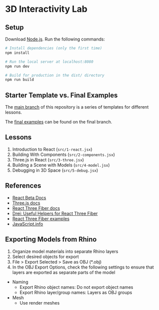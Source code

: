 # 3D Interactivity Lab

## Setup

Download [Node.js](https://nodejs.org/en/download/).
Run the following commands:

```bash
# Install dependencies (only the first time)
npm install

# Run the local server at localhost:8080
npm run dev

# Build for production in the dist/ directory
npm run build
```

## Starter Template vs. Final Examples

The [main branch](https://github.com/s3ththompson/3d-interactivity-lab/tree/main) of this repository is a series of templates for different lessons.

The [final examples](https://github.com/s3ththompson/3d-interactivity-lab/tree/final) can be found on the final branch.

## Lessons

1. Introduction to React (`src/1-react.jsx`)
1. Building With Components (`src/2-components.jsx`)
1. Three.js in React (`src/3-three.jsx`)
1. Building a Scene with Models (`src/4-model.jsx`)
1. Debugging in 3D Space (`src/5-debug.jsx`)

## References

- [React Beta Docs](https://beta.reactjs.org/learn)
- [Three.js docs](https://threejs.org/docs/index.html#manual/introduction/Creating-a-scene)
- [React Three Fiber docs](https://docs.pmnd.rs/react-three-fiber/getting-started/introduction)
- [Drei: Useful Helpers for React Three Fiber](https://github.com/pmndrs/drei)
- [React Three Fiber examples](https://docs.pmnd.rs/react-three-fiber/getting-started/examples)
- [JavaScript.info](https://javascript.info/)

## Exporting Models from Rhino

1. Organize model materials into separate Rhino layers
1. Select desired objects for export
1. File > Export Selected > Save as OBJ (\*.obj)
1. In the OBJ Export Options, check the following settings to ensure that layers are exported as separate parts of the model

- Naming
  - Export Rhino object names: Do not export object names
  - Export Rhino layer/group names: Layers as OBJ groups
- Mesh
  - Use render meshes
